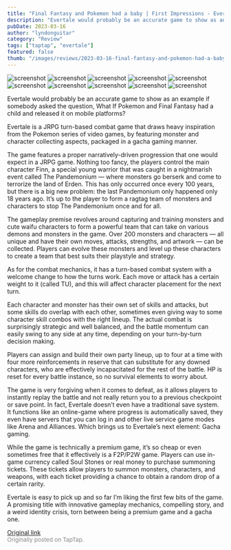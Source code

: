 ```yaml
---
title: "Final Fantasy and Pokemon had a baby | First Impressions - Evertale"
description: "Evertale would probably be an accurate game to show as an example if somebody asked the question, What If Pokemon and Final Fantasy had a child and released it on mobile platforms?"
pubDate: 2023-03-16
author: "lyndonguitar"
category: "Review"
tags: ["taptap", "evertale"]
featured: false
thumb: "/images/reviews/2023-03-16-final-fantasy-and-pokemon-had-a-baby--first-impressions---evertale-0.avif"
---
```


<div class="gallery">
  <img src="/images/reviews/2023-03-16-final-fantasy-and-pokemon-had-a-baby--first-impressions---evertale-0.avif" alt="screenshot" />
  <img src="/images/reviews/2023-03-16-final-fantasy-and-pokemon-had-a-baby--first-impressions---evertale-1.avif" alt="screenshot" />
  <img src="/images/reviews/2023-03-16-final-fantasy-and-pokemon-had-a-baby--first-impressions---evertale-2.avif" alt="screenshot" />
  <img src="/images/reviews/2023-03-16-final-fantasy-and-pokemon-had-a-baby--first-impressions---evertale-3.avif" alt="screenshot" />
  <img src="/images/reviews/2023-03-16-final-fantasy-and-pokemon-had-a-baby--first-impressions---evertale-4.avif" alt="screenshot" />
  <img src="/images/reviews/2023-03-16-final-fantasy-and-pokemon-had-a-baby--first-impressions---evertale-5.avif" alt="screenshot" />
  <img src="/images/reviews/2023-03-16-final-fantasy-and-pokemon-had-a-baby--first-impressions---evertale-6.avif" alt="screenshot" />
  <img src="/images/reviews/2023-03-16-final-fantasy-and-pokemon-had-a-baby--first-impressions---evertale-7.avif" alt="screenshot" />
  <img src="/images/reviews/2023-03-16-final-fantasy-and-pokemon-had-a-baby--first-impressions---evertale-8.avif" alt="screenshot" />
  <img src="/images/reviews/2023-03-16-final-fantasy-and-pokemon-had-a-baby--first-impressions---evertale-9.avif" alt="screenshot" />
</div>

Evertale would probably be an accurate game to show as an example if somebody asked the question, What If Pokemon and Final Fantasy had a child and released it on mobile platforms?

Evertale is a JRPG turn-based combat game that draws heavy inspiration from the Pokemon series of video games, by featuring monster and character collecting aspects, packaged in a gacha gaming manner.

The game features a proper narratively-driven progression that one would expect in a JRPG game. Nothing too fancy, the players control the main character Finn, a special young warrior that was caught in a nightmarish event called The Pandemonium — where monsters go berserk and come to terrorize the land of Erden. This has only occurred once every 100 years, but there is a big new problem: the last Pandemonium only happened only 18 years ago. It’s up to the player to form a ragtag team of monsters and characters to stop The Pandemonium once and for all.

The gameplay premise revolves around capturing and training monsters and cute waifu characters to form a powerful team that can take on various demons and monsters in the game. Over 200 monsters and characters  — all unique and have their own moves, attacks, strengths, and artwork — can be collected. Players can evolve these monsters and level up these characters to create a team that best suits their playstyle and strategy.

As for the combat mechanics, it has a turn-based combat system with a welcome change to how the turns work. Each move or attack has a certain weight to it (called TU), and this will affect character placement for the next turn.

Each character and monster has their own set of skills and attacks, but some skills do overlap with each other, sometimes even giving way to some character skill combos with the right lineup. The actual combat is surprisingly strategic and well balanced, and the battle momentum can easily swing to any side at any time, depending on your turn-by-turn decision making.

Players can assign and build their own party lineup, up to four at a time with four more reinforcements in reserve that can substitute for any downed characters, who are effectively incapacitated for the rest of the battle. HP is reset for every battle instance, so no survival elements to worry about.

The game is very forgiving when it comes to defeat, as it allows players to instantly replay the battle and not really return you to a previous checkpoint or save point. In fact, Evertale doesn’t even have a traditional save system. It functions like an online-game where progress is automatically saved, they even have servers that you can log in and other live service game modes like Arena and Alliances. Which brings us to Evertale’s next element: Gacha gaming.

While the game is technically a premium game, it’s so cheap or even sometimes free that it effectively is a F2P/P2W game. Players can use in-game currency called Soul Stones or real money to purchase summoning tickets. These tickets allow players to summon monsters, characters, and weapons, with each ticket providing a chance to obtain a random drop of a certain rarity.

Evertale is easy to pick up and so far I’m liking the first few bits of the game. A promising title with innovative gameplay mechanics, compelling story, and a weird identity crisis, torn between being a premium game and a gacha one.

[Original link](https://www.taptap.io/post/4815033)<br><span style="font-size: 0.95em; color: #888;">Originally posted on TapTap.</span>
